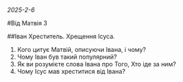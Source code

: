 _2025-2-6_

#Від Матвія 3

##Іван Хреститель. Хрещення Ісуса.
1. Кого цитує Матвій, описуючи Івана, і чому?
2. Чому Іван був такий популярний?
3. Як ви розумієте слова Івана про Того, Хто іде за ним?
4. Чому Ісус мав хреститися від Івана?

